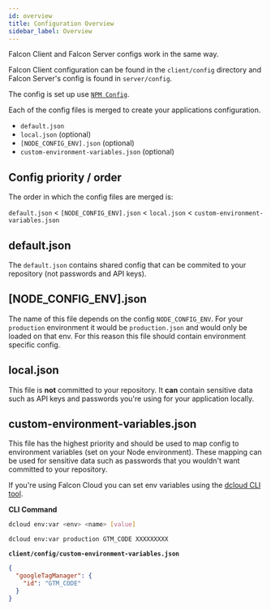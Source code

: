 ```yaml
---
id: overview
title: Configuration Overview
sidebar_label: Overview
---
```

Falcon Client and Falcon Server configs work in the same way.

Falcon Client configuration can be found in the `client/config` directory and Falcon Server's config is found in `server/config`.

The config is set up use <a href="https://www.npmjs.com/package/config" target="_blank" rel="noopener noreferrer">`NPM Config`</a>.

Each of the config files is merged to create your applications configuration.

- `default.json`
- `local.json` (optional)
- `[NODE_CONFIG_ENV].json` (optional)
- `custom-environment-variables.json` (optional)

## Config priority / order

The order in which the config files are merged is:

`default.json` < `[NODE_CONFIG_ENV].json` < `local.json` < `custom-environment-variables.json`

## default.json
The `default.json` contains shared config that can be commited to your repository (not passwords and API keys).

## [NODE_CONFIG_ENV].json
The name of this file depends on the config `NODE_CONFIG_ENV`. For your `production` environment it would be `production.json` and would only be loaded on that env. For this reason this file should contain environment specific config.

## local.json
This file is **not** committed to your repository. It **can** contain sensitive data such as API keys and passwords you're using for your application locally.

## custom-environment-variables.json
This file has the highest priority and should be used to map config to environment variables (set on your Node environment). These mapping can be used for sensitive data such as passwords that you wouldn't want committed to your repository.

If you're using Falcon Cloud you can set env variables using the [dcloud CLI tool](../../cloud/getting-started/dcloud).

**CLI Command**
```bash
dcloud env:var <env> <name> [value]
```

```bash
dcloud env:var production GTM_CODE XXXXXXXXX
```

**`client/config/custom-environment-variables.json`**
```json
{
  "googleTagManager": {
    "id": "GTM_CODE"
  }
}
```
